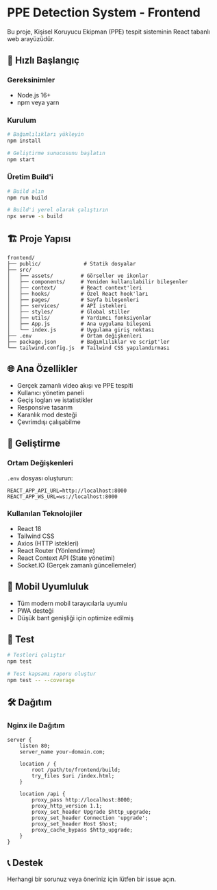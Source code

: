 # PPE Detection System - Frontend

Bu proje, Kişisel Koruyucu Ekipman (PPE) tespit sisteminin React tabanlı web arayüzüdür.

## 🚀 Hızlı Başlangıç

### Gereksinimler
- Node.js 16+
- npm veya yarn

### Kurulum

```bash
# Bağımlılıkları yükleyin
npm install

# Geliştirme sunucusunu başlatın
npm start
```

### Üretim Build'i

```bash
# Build alın
npm run build

# Build'i yerel olarak çalıştırın
npx serve -s build
```

## 🏗️ Proje Yapısı

```
frontend/
├── public/              # Statik dosyalar
├── src/
│   ├── assets/         # Görseller ve ikonlar
│   ├── components/     # Yeniden kullanılabilir bileşenler
│   ├── context/        # React context'leri
│   ├── hooks/          # Özel React hook'ları
│   ├── pages/          # Sayfa bileşenleri
│   ├── services/       # API istekleri
│   ├── styles/         # Global stiller
│   ├── utils/          # Yardımcı fonksiyonlar
│   ├── App.js          # Ana uygulama bileşeni
│   └── index.js        # Uygulama giriş noktası
├── .env                # Ortam değişkenleri
├── package.json        # Bağımlılıklar ve script'ler
└── tailwind.config.js  # Tailwind CSS yapılandırması
```

## 🌐 Ana Özellikler

- Gerçek zamanlı video akışı ve PPE tespiti
- Kullanıcı yönetim paneli
- Geçiş logları ve istatistikler
- Responsive tasarım
- Karanlık mod desteği
- Çevrimdışı çalışabilme

## 🔧 Geliştirme

### Ortam Değişkenleri

`.env` dosyası oluşturun:

```env
REACT_APP_API_URL=http://localhost:8000
REACT_APP_WS_URL=ws://localhost:8000
```

### Kullanılan Teknolojiler

- React 18
- Tailwind CSS
- Axios (HTTP istekleri)
- React Router (Yönlendirme)
- React Context API (State yönetimi)
- Socket.IO (Gerçek zamanlı güncellemeler)

## 📱 Mobil Uyumluluk

- Tüm modern mobil tarayıcılarla uyumlu
- PWA desteği
- Düşük bant genişliği için optimize edilmiş

## 🧪 Test

```bash
# Testleri çalıştır
npm test

# Test kapsamı raporu oluştur
npm test -- --coverage
```

## 🛠️ Dağıtım

### Nginx ile Dağıtım

```nginx
server {
    listen 80;
    server_name your-domain.com;

    location / {
        root /path/to/frontend/build;
        try_files $uri /index.html;
    }

    location /api {
        proxy_pass http://localhost:8000;
        proxy_http_version 1.1;
        proxy_set_header Upgrade $http_upgrade;
        proxy_set_header Connection 'upgrade';
        proxy_set_header Host $host;
        proxy_cache_bypass $http_upgrade;
    }
}
```

## 📞 Destek

Herhangi bir sorunuz veya öneriniz için lütfen bir issue açın.
